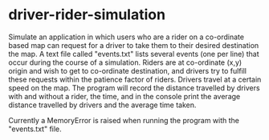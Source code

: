 # driver-rider-simulation
Simulate an application in which users who are a rider on a co-ordinate based map can request for a driver to take them 
to their desired destination the map. A text file called "events.txt" lists several events (one per line) that
occur during the course of a simulation. Riders are at co-ordinate (x,y) origin and wish to get to co-ordinate destination, 
and drivers try to fulfill these requests within the patience factor of riders. Drivers travel at a certain speed on the map.
The program will record the distance travelled by drivers with and without a rider, the time, and in the console print the 
average distance travelled by drivers and the average time taken.

Currently a MemoryError is raised when running the program with the "events.txt" file.
